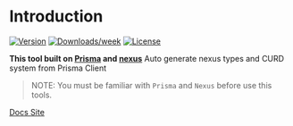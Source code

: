 # Introduction

[![Version](https://img.shields.io/npm/v/@prisma-tools/nexus.svg)](https://npmjs.org/package/@prisma-tools/nexus)
[![Downloads/week](https://img.shields.io/npm/dw/@prisma-tools/nexus.svg)](https://npmjs.org/package/@prisma-tools/nexus)
[![License](https://img.shields.io/npm/l/@prisma-tools/nexus.svg)](https://prisma-tools.ahmedelywa.com/)

**This tool built on [Prisma](https://prisma.io) and [nexus](https://www.nexusjs.org)** Auto generate nexus types and CURD system from Prisma Client

> NOTE: You must be familiar with `Prisma` and `Nexus` before use this tools.

[Docs Site](https://prisma-tools.ahmedelywa.com/nexus/features)
